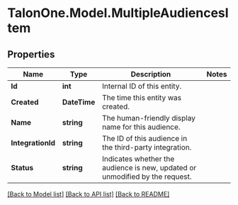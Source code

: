 # TalonOne.Model.MultipleAudiencesItem
## Properties

Name | Type | Description | Notes
------------ | ------------- | ------------- | -------------
**Id** | **int** | Internal ID of this entity. | 
**Created** | **DateTime** | The time this entity was created. | 
**Name** | **string** | The human-friendly display name for this audience. | 
**IntegrationId** | **string** | The ID of this audience in the third-party integration. | 
**Status** | **string** | Indicates whether the audience is new, updated or unmodified by the request.  | 

[[Back to Model list]](../README.md#documentation-for-models) [[Back to API list]](../README.md#documentation-for-api-endpoints) [[Back to README]](../README.md)

